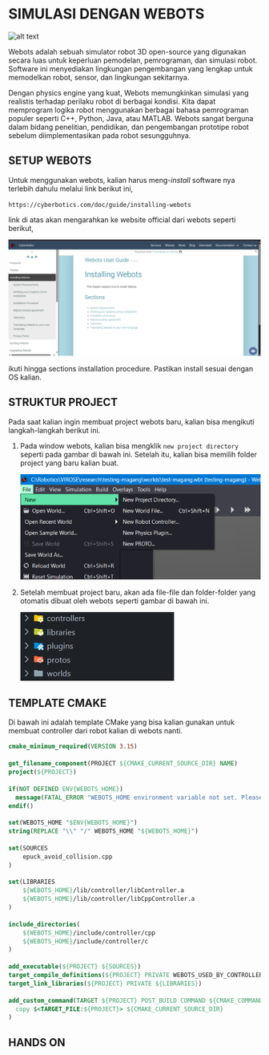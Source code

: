 # SIMULASI DENGAN WEBOTS
![alt text](assets/logo_webots.jpg)

Webots adalah sebuah simulator robot 3D open-source yang digunakan secara luas untuk keperluan pemodelan, pemrograman, dan simulasi robot. Software ini menyediakan lingkungan pengembangan yang lengkap untuk memodelkan robot, sensor, dan lingkungan sekitarnya.

Dengan physics engine yang kuat, Webots memungkinkan simulasi yang realistis terhadap perilaku robot di berbagai kondisi. Kita dapat memprogram logika robot menggunakan berbagai bahasa pemrograman populer seperti C++, Python, Java, atau MATLAB. Webots sangat berguna dalam bidang penelitian, pendidikan, dan pengembangan prototipe robot sebelum diimplementasikan pada robot sesungguhnya.

## SETUP WEBOTS

Untuk menggunakan webots, kalian harus meng-*install* software nya terlebih dahulu melalui link berikut ini,

`https://cyberbotics.com/doc/guide/installing-webots`

link di atas akan mengarahkan ke website official dari webots seperti berikut,

![alt text](assets/ss_install_webots.png)

ikuti hingga sections installation procedure. Pastikan install sesuai dengan OS kalian.

## STRUKTUR PROJECT

Pada saat kalian ingin membuat project webots baru, kalian bisa mengikuti langkah-langkah berikut ini.

1. Pada window webots, kalian bisa mengklik `new project directory` seperti pada gambar di bawah ini. Setelah itu, kalian bisa memilih folder project yang baru kalian buat.
   
    ![alt text](assets/ss_newproject.png)

1. Setelah membuat project baru, akan ada file-file dan folder-folder yang otomatis dibuat oleh webots seperti gambar di bawah ini.

    ![alt text](assets/ss_strukturprojek.png)

## TEMPLATE CMAKE

Di bawah ini adalah template CMake yang bisa kalian gunakan untuk membuat controller dari robot kalian di webots nanti.

```cmake
cmake_minimum_required(VERSION 3.15)

get_filename_component(PROJECT ${CMAKE_CURRENT_SOURCE_DIR} NAME)
project(${PROJECT})

if(NOT DEFINED ENV{WEBOTS_HOME})
  message(FATAL_ERROR "WEBOTS_HOME environment variable not set. Please set it to your Webots installation directory.")
endif()

set(WEBOTS_HOME "$ENV{WEBOTS_HOME}")
string(REPLACE "\\" "/" WEBOTS_HOME "${WEBOTS_HOME}")

set(SOURCES
    epuck_avoid_collision.cpp
)

set(LIBRARIES
    ${WEBOTS_HOME}/lib/controller/libController.a
    ${WEBOTS_HOME}/lib/controller/libCppController.a
)

include_directories(
    ${WEBOTS_HOME}/include/controller/cpp
    ${WEBOTS_HOME}/include/controller/c
)

add_executable(${PROJECT} ${SOURCES})
target_compile_definitions(${PROJECT} PRIVATE WEBOTS_USED_BY_CONTROLLER)
target_link_libraries(${PROJECT} PRIVATE ${LIBRARIES})

add_custom_command(TARGET ${PROJECT} POST_BUILD COMMAND ${CMAKE_COMMAND} -E
  copy $<TARGET_FILE:${PROJECT}> ${CMAKE_CURRENT_SOURCE_DIR}
)
```

## HANDS ON





